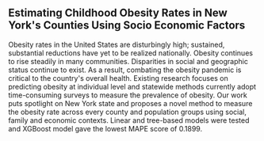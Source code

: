 ## Estimating Childhood Obesity Rates in New York's Counties Using Socio Economic Factors

Obesity rates in the United States are disturbingly high; sustained, substantial reductions have yet to be realized nationally. Obesity continues to rise steadily in many communities. Disparities in social and geographic status continue to exist. As a result, combating the obesity pandemic is critical to the country's overall health. Existing research focuses on predicting obesity at individual level and statewide methods currently adopt time-consuming surveys to measure the prevalence of obesity. Our work puts spotlight on New York state and proposes a novel method to measure the obesity rate across every county and population groups using social, family and economic contexts. Linear and tree-based models were tested and XGBoost model gave the lowest MAPE score of 0.1899.
